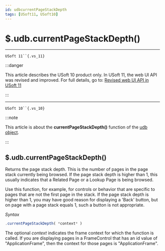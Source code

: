 ```yaml
---
id: udbcurrentPageStackDepth
tags: [USoft11, USoft10]
---
```

# $.udb.currentPageStackDepth()



----

`USoft 11``{.vs_11}`


:::danger

This article describes the USoft 10 product only.
In USoft 11, the web UI API was revised and improved. For full details, go to:
[Revised web UI API in USoft 11](/docs/Web_and_app_UIs/UDB_udb/Revised_web_UI_API_in_USoft_11.md)

:::

----

`USoft 10``{.vs_10}`


:::note

This article is about the **currentPageStackDepth()** function of the [udb object](/docs/Web_and_app_UIs/UDB_udb).

:::

## **$.udb.currentPageStackDepth()**

Returns the page stack depth. This is the number of pages in the page stack currently being browsed.
If the page stack depth is higher than 1, this usually indicates that a Related Page or a Lookup Page is being browsed.

Use this function, for example, for controls or behavior that are specific to pages that are not the first page in the stack. If the page stack depth is higher than 1, you may have good reason for displaying a 'Back' button, but on page with a page stack equals 1, such a button is not appropriate.

*Syntax*

```js
.currentPageStackDepth( *context* )
```

The optional *context* indicates the frame context for which the function is called. If you are displaying pages in a FrameControl that has an id value of "ApplicationFrame", then the context for those pages is "ApplicationFrame".